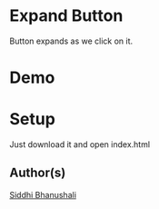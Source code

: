 # Expand Button

Button expands as we click on it.


# Demo




# Setup
Just download it and open index.html

## Author(s)
[Siddhi Bhanushali](https://github.com/siddhi-244)
